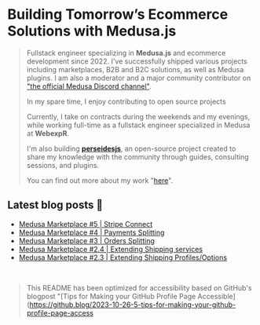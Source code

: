 <h1 align="left"><b>Building Tomorrow’s Ecommerce Solutions with Medusa.js</b></h1>

<blockquote>
    <p> 
         Fullstack engineer specializing in <b>Medusa.js</b> and ecommerce development since 2022. I've successfully shipped various projects including marketplaces, B2B and B2C solutions, as well as Medusa plugins. I am also a moderator and a major community contributor on <a href="https://discord.gg/medusajs">"the official Medusa Discord channel"</a>.
    </p>
    <p>
        In my spare time, I enjoy contributing to open source projects
    </p>
    <p>
        Currently, I take on contracts during the weekends and my evenings, while working full-time as a fullstack engineer specialized in Medusa at <b>WebexpR</b>.
    </p>
    <p>
        I'm also building <b><a href="https://github.com/perseidesjs">perseidesjs</a></b>, an open-source project created to share my knowledge with the community through guides, consulting sessions, and plugins.
    </p>
    <p>
        You can find out more about my work "<a href="https://imadil.dev">here</a>".
    </p>
</blockquote>

<h2 align="left">
    <b>
      Latest blog posts 📰
    </b>
</h2>

<!-- BLOG-POST-LIST:START -->
- [Medusa Marketplace #5 | Stripe Connect](https://blog.perseides.org/medusa-marketplace-5-stripe-connect)
- [Medusa Marketplace #4 | Payments Splitting](https://blog.perseides.org/medusa-marketplace-4-payments-splitting)
- [Medusa Marketplace #3 | Orders Splitting](https://blog.perseides.org/medusa-marketplace-3-orders-splitting)
- [Medusa Marketplace #2.4 | Extending Shipping services](https://blog.perseides.org/medusa-marketplace-24-extending-shipping-services)
- [Medusa Marketplace #2.3 | Extending Shipping Profiles/Options](https://blog.perseides.org/medusa-marketplace-23-extending-shipping-profilesoptions)
<!-- BLOG-POST-LIST:END -->

<br/>

> This README has been optimized for accessibility based on GitHub's blogpost "[Tips for Making your GitHub Profile Page Accessible](https://github.blog/2023-10-26-5-tips-for-making-your-github-profile-page-access
